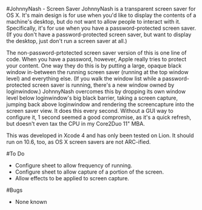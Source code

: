 #JohnnyNash  - Screen Saver
JohnnyNash is a transparent screen saver for OS X. It's main design is for use when you'd like to display the contents of a machine's desktop, but do not want to allow people to interact with it. Specifically, it's for use when you have a password-protected screen saver. (If you don't have a password-protected screen saver, but want to display the desktop, just don't run a screen saver at all.)

The non-password-prtotected screen saver version of this is one line of code. When you have a password, however, Apple really tries to protect your content. One way they do this is by putting a large, opaque black window in-between the running screen saver (running at the top window level) and everything else. (If you walk the window list while a password-protected screen saver is running, there's a new window owned by loginwindow.) JohnnyNash overcomes this by dropping its own window level below loginwindow's big black barrier, taking a screen capture, jumping back above loginwindow and rendering the screencapture into the screen saver view. It does this every second. Without a GUI way to configure it, 1 second seemed a good compromise, as it's a quick refresh, but doesn't even tax the CPU in my Core2Duo 11" MBA.

This was developed in Xcode 4 and has only been tested on Lion. It should run on 10.6, too, as OS X screen savers are not ARC-ified.

#To Do
- Configure sheet to allow frequency of running.
- Configure sheet to allow capture of a portion of the screen.
- Allow effects to be applied to screen capture.

#Bugs
- None known
